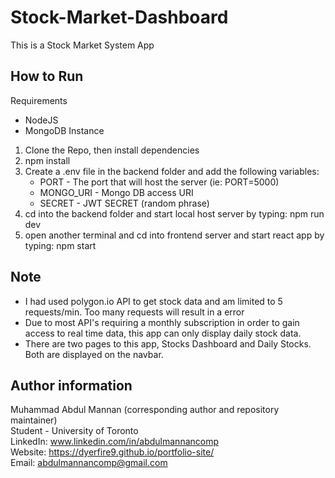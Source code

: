 # Stock-Market-Dashboard 

This is a Stock Market System App


## How to Run
Requirements
  - NodeJS
  - MongoDB Instance

1. Clone the Repo, then install dependencies
2. npm install
3. Create a .env file in the backend folder and add the following variables: 
    - PORT - The port that will host the server (ie: PORT=5000)
    - MONGO_URI - Mongo DB access URI
    - SECRET - JWT SECRET (random phrase)
4. cd into the backend folder and start local host server by typing: npm run dev 
5. open another terminal and cd into frontend server and start react app by typing: npm start


## Note
- I had used polygon.io API to get stock data and am limited to 5 requests/min. Too many requests will result in a error
- Due to most API's requiring a monthly subscription in order to gain access to real time data, this app can only display daily stock data.
- There are two pages to this app, Stocks Dashboard and Daily Stocks. Both are displayed on the navbar.


## Author information
Muhammad Abdul Mannan (corresponding author and repository maintainer) <br />
Student - University of Toronto <br />
LinkedIn: www.linkedin.com/in/abdulmannancomp <br />
Website:  https://dyerfire9.github.io/portfolio-site/ <br />
Email: abdulmannancomp@gmail.com <br />
